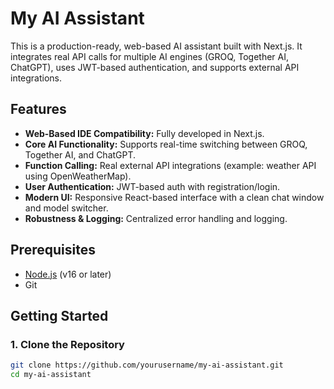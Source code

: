 # My AI Assistant

This is a production-ready, web-based AI assistant built with Next.js. It integrates real API calls for multiple AI engines (GROQ, Together AI, ChatGPT), uses JWT-based authentication, and supports external API integrations.

## Features

- **Web-Based IDE Compatibility:** Fully developed in Next.js.
- **Core AI Functionality:** Supports real-time switching between GROQ, Together AI, and ChatGPT.
- **Function Calling:** Real external API integrations (example: weather API using OpenWeatherMap).
- **User Authentication:** JWT-based auth with registration/login.
- **Modern UI:** Responsive React-based interface with a clean chat window and model switcher.
- **Robustness & Logging:** Centralized error handling and logging.

## Prerequisites

- [Node.js](https://nodejs.org/) (v16 or later)
- Git

## Getting Started

### 1. Clone the Repository

```bash
git clone https://github.com/yourusername/my-ai-assistant.git
cd my-ai-assistant
